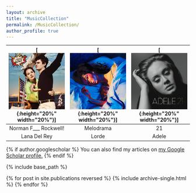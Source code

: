 ```yaml
---
layout: archive
title: "MusicCollection"
permalink: /MusicCollection/
author_profile: true
---
```




<!-- ![](/images/Album/NFR.jpg){:height="20%" width="20%"} &nbsp; &nbsp;  ![](/images/Album/Melodrama.jpg){:height="20%" width="20%"} &nbsp; &nbsp;   ![](/images/Album/21.jpg){:height="20%" width="20%"}
<br />Norman Fxxxxx Rockwell &nbsp; &nbsp; &nbsp; &nbsp; &nbsp; &nbsp; &nbsp; &nbsp; Melodrama &nbsp; &nbsp; &nbsp; &nbsp; &nbsp; &nbsp; &nbsp; &nbsp; 21
<br />Lana Del Rey &nbsp; &nbsp; &nbsp; &nbsp; &nbsp; &nbsp; &nbsp; &nbsp; Lorde &nbsp; &nbsp; &nbsp; &nbsp; &nbsp; &nbsp; &nbsp; &nbsp; Adele  -->

| [![](/images/Album/NFR.jpg){:height="20%" width="20%"}] | [![](/images/Album/Melodrama.jpg){:height="20%" width="20%"}] | [![](/images/Album/21.jpg){:height="20%" width="20%"}] |
|:---:|:---:|:---:|
|Norman F___ Rockwell!| Melodrama | 21 |
|Lana Del Rey | Lorde | Adele |

{% if author.googlescholar %}
  You can also find my articles on <u><a href="{{author.googlescholar}}">my Google Scholar profile</a>.</u>
{% endif %}

{% include base_path %}

{% for post in site.publications reversed %}
  {% include archive-single.html %}
{% endfor %}

